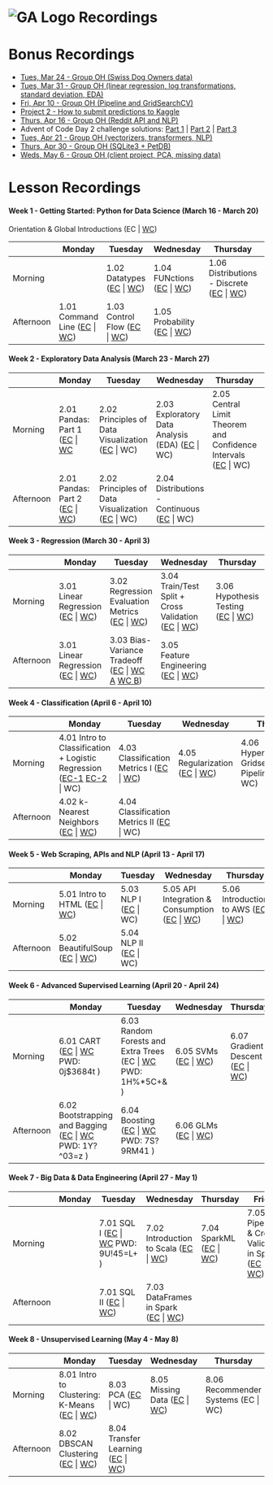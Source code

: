 # ![GA Logo](https://camo.githubusercontent.com/6ce15b81c1f06d716d753a61f5db22375fa684da/68747470733a2f2f67612d646173682e73332e616d617a6f6e6177732e636f6d2f70726f64756374696f6e2f6173736574732f6c6f676f2d39663838616536633963333837313639306533333238306663663535376633332e706e67) Recordings

# Bonus Recordings
* [Tues, Mar 24 - Group OH (Swiss Dog Owners data)](https://www.youtube.com/watch?v=_WZqr5PQqWM&feature=youtu.be)
* [Tues, Mar 31 - Group OH (linear regression, log transformations, standard deviation, EDA)](https://youtu.be/LAjSzMCGeLk)
* [Fri, Apr 10 - Group OH (Pipeline and GridSearchCV)](https://youtu.be/SAESvv0pV4Y)
* [Project 2 - How to submit predictions to Kaggle](https://generalassembly.zoom.us/rec/share/zOFlH_bQ0W9Lb6vH1k_6BJMoNbT7X6a80XMd8_sIyEcyxju8nAfGmuwQDAu016X-)
* [Thurs, Apr 16 - Group OH (Reddit API and NLP)](https://www.youtube.com/watch?v=WJpevrznalI&feature=youtu.be)
* Advent of Code Day 2 challenge solutions: [Part 1](https://youtu.be/wHFaniciGbQ) \| [Part 2](https://youtu.be/DkUuogWTkL8) \| [Part 3](https://youtu.be/LV7bE4xuMZs)
* [Tues, Apr 21 - Group OH (vectorizers, transformers, NLP)](https://youtu.be/rplJvh1aCk0)
* [Thurs, Apr 30 - Group OH (SQLite3 + PetDB)](https://youtu.be/EjlzQCtMKrM)
* [Weds, May 6 - Group OH (client project, PCA, missing data)](https://youtu.be/qDDiTtCWIp4)

# Lesson Recordings
#### Week 1 - Getting Started: Python for Data Science (March 16 - March 20)

Orientation & Global Introductions (EC \| [WC](https://generalassembly.zoom.us/rec/play/6ccrdrip-Gg3T9XEtwSDBqItW429J_-s1nMZ-KEFnk-3ASYFNgGhZLIaMeEkV_ZDFo5nbd9JTR3tV109?continueMode=true))

|         | Monday     | Tuesday    | Wednesday  | Thursday| Friday  |
|---------|------------|------------|------------|---------|---------|
| Morning | | 1.02 Datatypes ([EC](https://generalassembly.zoom.us/rec/play/v8Z8c-ChqjM3HNDGsQSDUPVxW43sLv2s1CRL_fIFyR7kVHYDZgDwYONDMOSgVlKcBNYiHadsc9sc1sS-?continueMode=true) \| [WC](https://generalassembly.zoom.us/rec/play/65UlJb35_z03Gt3DtwSDVqd5W9ToKa2shyMYr_Jfyx23UnEANlf3NOcXZrCpUA88o23o2KKFLy1s0dl4?_x_zm_rhtaid=508&_x_zm_rtaid=LygSQHfRTV2xDbt8EbgTuA.1585578172227.defdd1027ac22b4ed8d1a45c70d1ba22&autoplay=true&continueMode=true&startTime=1584461265000)) | 1.04 FUNctions ([EC](https://youtu.be/EH31LonDAjw) \| [WC](https://generalassembly.zoom.us/rec/play/usZ_Iuv9_z83TIDB4wSDVvR4W46_fPqsgCNLq6VYmRqwWyFXYAChNOEbYbZQwlU_o2i-mIHUX9ssxgRl?continueMode=true)) | 1.06 Distributions - Discrete ([EC](https://youtu.be/z-bUavmvkBg) \| [WC](https://generalassembly.zoom.us/rec/play/6MIvfu7-_G03TNaV5gSDC_MqW9S6Jvqs0SVMrPZczx29AnBWY1SlZbtGMeRNk04odtLms9zPokSYybKl?continueMode=true)) | 1.07 List Comprehensions ([EC](https://youtu.be/u7SIBPQVSBg) \| [WC](https://generalassembly.zoom.us/rec/play/65Ird-6tpm43HdeXuQSDVPN4W421LqOs0SAW-PAPnxnmWngHYQenY7IWMeUahZZcFfctbVfc5jNE9Sck?continueMode=true)) |
| Afternoon | 1.01 Command Line ([EC](https://generalassembly.zoom.us/rec/play/u8cpdeGhqTs3TtTG4QSDAvArW469ffqs1nJLqPNfzhqzAXAAN1r3M-EbNOUX04-TBgU4q39o_nlNfaDM?continueMode=true) \| [WC](https://generalassembly.zoom.us/rec/play/68Iofun7pj83GoeWsASDBfMvW429JqyshiVI8vcMy0e1BnQEOlOvYuBBY7YcTEa1wVScDXQ82n2N2yLW?_x_zm_rhtaid=508&_x_zm_rtaid=LygSQHfRTV2xDbt8EbgTuA.1585578172227.defdd1027ac22b4ed8d1a45c70d1ba22&autoplay=true&continueMode=true&startTime=1584392631000)) | 1.03 Control Flow ([EC](https://generalassembly.zoom.us/rec/play/upIucer-rTg3T4CS4gSDAPN9W427KqOs0Xcf8vdYyU3gAnIFY1SvN-dBYONCvFTm1Jt0nph0RU9ywyHJ?continueMode=true) \| [WC](https://generalassembly.zoom.us/rec/play/7Jd-Ib_5rj43Etyc5QSDVPR9W9W8e62sgXAf_fMInUuwAHUBM1T1M7IVZOtV-MwwxLtrALss9a0GNeoc?autoplay=true&continueMode=true&startTime=1584479050000)) | 1.05 Probability ([EC](https://generalassembly.zoom.us/rec/play/7pd_JOD7qD03G4aTswSDAPAvW428e_6sgydN-aJczkvgWyMGZgL0YrpHN-QZVVbi7dbXHqueV5BL2Vq-?continueMode=true) \| [WC](https://generalassembly.zoom.us/rec/share/utZbcpvsznhOUpXc9kWASvMeQ9z-eaa8gXMW__Fcnh7AHukIEAZ8xi9DnopygWDd)) | | |

#### Week 2 - Exploratory Data Analysis (March 23 - March 27)

|           | Monday        | Tuesday       | Wednesday     | Thursday      | Friday  |
|-----------|---------------|---------------|---------------|---------------|---------|
| Morning   | 2.01 Pandas: Part 1 ([EC](https://generalassembly.zoom.us/rec/play/75wsd7yvqjs3S9OR4wSDB_ZxW9XrL6KsgSEe8qcJyxvjV3ZVYVOlZ-ATY-OEOIHMyBC8hMkPcGR3wMpH?continueMode=true&_x_zm_rtaid=ShYYFZIFTo6WPRpkXWnnsA.1585068550616.1fd13799cb626bc96ef5df288aaaf535&_x_zm_rhtaid=564) \| [WC](https://generalassembly.zoom.us/rec/play/7pQocOn8rj83HoDA4gSDA_QqW9Tsff6s1iUfqKAJxEuwAiUDNVSkMLsQMeupy6Rlnqk6dKsV4YGFwxTq?_x_zm_rhtaid=508&_x_zm_rtaid=LygSQHfRTV2xDbt8EbgTuA.1585578172227.defdd1027ac22b4ed8d1a45c70d1ba22&autoplay=true&continueMode=true&startTime=1584979430000) | 2.02 Principles of Data Visualization ([EC](https://generalassembly.zoom.us/rec/play/usJ_dOj8pzg3GNHDsQSDCqd6W9S-Lays2nNNqfoLnRywVyIKNFCkMLcSYbRXfRGp7zXbtsYkPJf6OkG9?continueMode=true&_x_zm_rtaid=bWV8BN2zR02fZE7XhFU5VA.1585398946625.55a0e04ee685b465e121d1db7353a8ae&_x_zm_rhtaid=270) \| WC) | 2.03 Exploratory Data Analysis (EDA) ([EC](https://youtu.be/6OYSfiSDxmI) \| WC) |  2.05 Central Limit Theorem and Confidence Intervals ([EC](https://youtu.be/qQbDtQQ7PqM) \| WC) | 2.06 Ethics & Plagiarism ([EC](https://youtu.be/3Ob0jH9ep3I) \| [WC](https://youtu.be/nQ62Wwg8TeA)) |
| Afternoon | 2.01 Pandas: Part 2 ([EC](https://generalassembly.zoom.us/rec/play/tMcqJryq_zw3GYeW5QSDBKJwW465L6Ks0CVNq6ELxUi3ViFWN1KlM7NHNOBav5kAV7JJ-vnoRxak_Fie?continueMode=true&_x_zm_rtaid=LygSQHfRTV2xDbt8EbgTuA.1585578172227.defdd1027ac22b4ed8d1a45c70d1ba22&_x_zm_rhtaid=508) \| [WC](https://generalassembly.zoom.us/rec/play/v8V7cuGu-js3EteVtASDU6N8W9XveP6s0SMaqKAKzEu2VXgDNlWib-NBYOULtRkHivZE4_L5bkhYO8Mo?_x_zm_rhtaid=624&_x_zm_rtaid=p1j1pbBgSryiL5qq9u08bw.1585102643793.dbd60ffce005d90832c717e0bea703f1&autoplay=true&continueMode=true&startTime=1584997315000))| 2.02 Principles of Data Visualization ([EC](https://generalassembly.zoom.us/rec/play/usYsI-2spzk3SYfB5ASDC6VxW43of_2sgCIc-PNYxU-8UnZVMFqjNLMRZeV7EhjVI6SUnd_NBIsiXVAe?continueMode=true&_x_zm_rtaid=bWV8BN2zR02fZE7XhFU5VA.1585398946625.55a0e04ee685b465e121d1db7353a8ae&_x_zm_rhtaid=270) \| WC) | 2.04 Distributions - Continuous ([EC](https://youtu.be/ga9D-1PIt0o) \| WC) | | |

#### Week 3 - Regression (March 30 - April 3)

|           | Monday        | Tuesday       | Wednesday     | Thursday      | Friday  |
|-----------|---------------|---------------|---------------|---------------|---------|
| Morning   | 3.01 Linear Regression ([EC](https://youtu.be/qvI2T5K1NiE) \| [WC](https://youtu.be/mkw8IWA1jRs)) | 3.02 Regression Evaluation Metrics ([EC](https://www.youtube.com/watch?v=qVj6HC_3lbg&feature=youtu.be) \| [WC](https://www.youtube.com/watch?v=ZFWoiR1PSRk&feature=youtu.be)) | 3.04 Train/Test Split + Cross Validation ([EC](https://youtu.be/i0kJeW2byIk) \| [WC](https://youtu.be/s1TkEq8FcE8)) | 3.06 Hypothesis Testing ([EC](https://youtu.be/9_2luIk6L-E) \| [WC](https://youtu.be/sIohEp2_cM4)) | 3.07 Model Workflow ([EC](https://youtu.be/1qARLTul6dU) \| [WC](https://youtu.be/IzROgQKuMC8)) |
| Afternoon | 3.01 Linear Regression ([EC](https://youtu.be/dW6GcmTQdbc) \| [WC](https://youtu.be/Xb_1Oy4ixzo)) | 3.03 Bias-Variance Tradeoff ([EC](https://www.youtube.com/watch?v=D8ZZjx7zA10) \| [WC A](https://youtu.be/uICN_P1Omak) [WC B](https://youtu.be/e8e91dEXt60)) | 3.05 Feature Engineering ([EC](https://youtu.be/CMOfHbI2zuw) \| [WC](https://youtu.be/Q_3CmaJ8gG0)) | | |

#### Week 4 - Classification (April 6 - April 10)

|           | Monday        | Tuesday       | Wednesday     | Thursday      | Friday  |
|-----------|---------------|---------------|---------------|---------------|---------|
| Morning   | 4.01 Intro to Classification + Logistic Regression ([EC-1](https://youtu.be/yWz0UgXVpU8) [EC-2](https://youtu.be/G6nncLQCP0k) \| WC) | 4.03 Classification Metrics I ([EC](https://youtu.be/RKrg3ypmsOI) \| [WC](https://youtu.be/uqyRdTGfcow)) | 4.05 Regularization ([EC](https://youtu.be/dGAFHc6KtTo) \| [WC](https://youtu.be/XKzh1Egaf9k)) | 4.06 Hyperparameters, Gridsearch and Pipelines ([EC](https://youtu.be/vA0FpE6qhL0) \| WC) |  |
| Afternoon | 4.02 k-Nearest Neighbors ([EC](https://youtu.be/FhXXHCM6OAo) \| [WC](https://youtu.be/GRvYWZMmniU)) | 4.04 Classification Metrics II ([EC](https://youtu.be/rIkyv2mUCrg) \| WC) |  |  |  |

#### Week 5 - Web Scraping, APIs and NLP (April 13 - April 17)

|           | Monday        | Tuesday       | Wednesday     | Thursday      | Friday  |
|-----------|---------------|---------------|---------------|---------------|---------|
| Morning   | 5.01 Intro to HTML ([EC](https://youtu.be/UcdPnFICyjo) \| [WC](https://youtu.be/SFpit5M2DAM)) | 5.03 NLP I ([EC](https://youtu.be/1-hZ3ZtGHEQ) \| WC) | 5.05 API Integration & Consumption ([EC](https://youtu.be/95xC77uUEhM) \| [WC](https://youtu.be/v7u9buTdCls)) | 5.06 Introduction to AWS ([EC](https://youtu.be/Y6tWUwHtLeo) \| [WC](https://youtu.be/DVUQvWmji0w)) | 5.07 Object Oriented Programming ([EC](https://www.youtube.com/watch?v=l35Jba7XvMo&feature=youtu.be) \| [WC](https://www.youtube.com/watch?v=7l5H9WKboX4&feature=youtu.be)) |
| Afternoon | 5.02 BeautifulSoup ([EC](https://youtu.be/-zJ7cbE4j5A) \| [WC](https://youtu.be/ro8Ep-ojQLw)) | 5.04 NLP II ([EC](https://youtu.be/zN5F178CTPI) \| WC) |  |  |  |

#### Week 6 - Advanced Supervised Learning (April 20 - April 24)

|           | Monday        | Tuesday       | Wednesday     | Thursday      | Friday  |
|-----------|---------------|---------------|---------------|---------------|---------|
| Morning   | 6.01 CART ([EC](https://youtu.be/Jko90enGI68) \| [WC](https://generalassembly.zoom.us/rec/share/ucNzDZ7TqllOWJHKuUyGfvY_Id74aaa81nRK_qIOmEhbjeljbOj5GPsIxg3mN6k9) PWD: 0j$3684t ) | 6.03 Random Forests and Extra Trees (EC \| [WC](https://generalassembly.zoom.us/rec/share/95Jff-H950ZOUq_2zkHjeYkkJNTpeaa803QXq6YNzKk9NSK4v0ty6sz8vCyUCKk) PWD: 1H%*5C+& ) | 6.05 SVMs ([EC](https://youtu.be/IfKaF_Q5xTI) \| [WC](https://youtu.be/1MJ-m32IdfQ)) | 6.07 Gradient Descent ([EC](https://youtu.be/1e8ttkOzJnA) \| [WC](https://youtu.be/Q58UYgVmCdY)) | |
| Afternoon | 6.02 Bootstrapping and Bagging ([EC](https://youtu.be/fm6DINV8uho) \| [WC](https://generalassembly.zoom.us/rec/share/6vxZIJXZ83pLcs_L5lPNX_EsLKLfaaa82iAe-PoIzUe3A4YLS1IzukX4Iu9lhF7C) PWD: 1Y?^03=z ) | 6.04 Boosting ([EC](https://youtu.be/2usmDgyPrH0) \| [WC](https://generalassembly.zoom.us/rec/share/y9VzP5fJ0UlIH6PW1HPmWPE_P9rUX6a80ycarvtbnxxbEpoQzjW7YVHP9QgM6rfe) PWD: 7S?9RM41 ) | 6.06 GLMs ([EC](https://youtu.be/-raG506eR4s) \| [WC](https://youtu.be/LPYVblm0-uQ)) | | |

#### Week 7 - Big Data & Data Engineering (April 27 - May 1)

|           | Monday        | Tuesday       | Wednesday     | Thursday      | Friday  |
|-----------|---------------|---------------|---------------|---------------|---------|
| Morning   |  | 7.01 SQL I ([EC](https://youtu.be/iaUU0u2VEjE) \| [WC](https://generalassembly.zoom.us/rec/share/uJN7IL_f13lJZauX-W_4WfUjBdzXX6a8hiker_BexB9m7vTnY2hUf1YE5C5hBfI) PWD: 9U!45=L+ ) | 7.02 Introduction to Scala ([EC](https://youtu.be/GpVYa4iN97I) \| [WC](https://youtu.be/o5HQndbCFIw)) | 7.04 SparkML ([EC](https://youtu.be/RwKSoacd7kc) \| [WC](https://youtu.be/KeOwFMr41zk)) | 7.05 Pipelines & Cross Validation in Spark ([EC](https://youtu.be/1NKoF0BGACo) \| [WC](https://youtu.be/XUpL0qyLtGg)) |
| Afternoon |  | 7.01 SQL II ([EC](https://youtu.be/N7lXjRek3r4) \| [WC](https://youtu.be/IvSqZr7hG6s)) | 7.03 DataFrames in Spark ([EC](https://youtu.be/4d6znY979rw) \| [WC](https://youtu.be/W-hJe8OrevM)) |  |  |

#### Week 8 - Unsupervised Learning (May 4 - May 8)

|           | Monday        | Tuesday       | Wednesday     | Thursday      | Friday  |
|-----------|---------------|---------------|---------------|---------------|---------|
| Morning   | 8.01 Intro to Clustering: K-Means ([EC](https://youtu.be/II_UfH2lBuE) \| [WC](https://youtu.be/juBQb_2wD4M))| 8.03 PCA ([EC](https://youtu.be/QRKZQq9iHdA) \| WC) | 8.05 Missing Data ([EC](https://youtu.be/vx-VNV3xIZY) \| [WC](https://youtu.be/gNRZiIHBZLM)) | 8.06 Recommender Systems (EC \| WC) | 8.07 Word Vectors (EC \| WC) |
| Afternoon | 8.02 DBSCAN Clustering ([EC](https://youtu.be/QI4RHKxhMr8) \| [WC](https://youtu.be/GzFSnu44Pik)) | 8.04 Transfer Learning ([EC](https://youtu.be/TSVOHWGn3II) \| [WC](https://youtu.be/uJ1E2blIOrU)) | | | |

